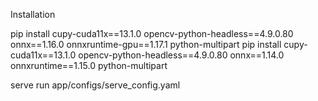 Installation 

pip install cupy-cuda11x==13.1.0 opencv-python-headless==4.9.0.80 onnx==1.16.0 onnxruntime-gpu==1.17.1 python-multipart
pip install cupy-cuda11x==13.1.0 opencv-python-headless==4.9.0.80 onnx==1.14.0 onnxruntime==1.15.0 python-multipart

serve run app/configs/serve_config.yaml